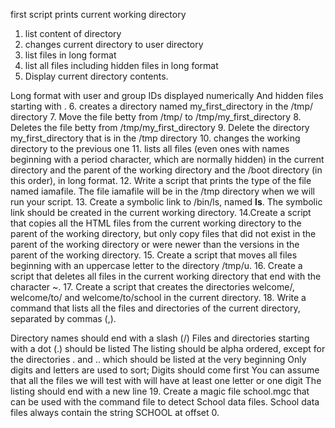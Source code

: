 first script prints current working directory
1. list content of directory
2. changes current directory to user directory
3. list files in long format
4. list all files including hidden files in long format
5. Display current directory contents.

Long format
with user and group IDs displayed numerically
And hidden files starting with .
6. creates a directory named my_first_directory in the /tmp/ directory
7. Move the file betty from /tmp/ to /tmp/my_first_directory
8. Deletes the file betty from  /tmp/my_first_directory
9. Delete the directory my_first_directory that is in the /tmp directory
10. changes the working directory to the previous one
11.  lists all files (even ones with names beginning with a period character, which are normally hidden) in the current directory and the parent of the working directory and the /boot directory (in this order), in long format.
12. Write a script that prints the type of the file named iamafile. The file iamafile will be in the /tmp directory when we will run your script.
13. Create a symbolic link to /bin/ls, named __ls__. The symbolic link should be created in the current working directory.
14.Create a script that copies all the HTML files from the current working directory to the parent of the working directory, but only copy files that did not exist in the parent of the working directory or were newer than the versions in the parent of the working directory.
15. Create a script that moves all files beginning with an uppercase letter to the directory /tmp/u.
16. Create a script that deletes all files in the current working directory that end with the character ~.
17. Create a script that creates the directories welcome/, welcome/to/ and welcome/to/school in the current directory.
18. Write a command that lists all the files and directories of the current directory, separated by commas (,).

Directory names should end with a slash (/)
Files and directories starting with a dot (.) should be listed
The listing should be alpha ordered, except for the directories . and .. which should be listed at the very beginning
Only digits and letters are used to sort; Digits should come first
You can assume that all the files we will test with will have at least one letter or one digit
The listing should end with a new line
19. Create a magic file school.mgc that can be used with the command file to detect School data files. School data files always contain the string SCHOOL at offset 0.
